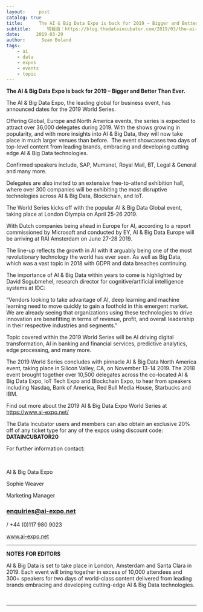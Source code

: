 ```yaml
---
layout:     post
catalog: true
title:      The AI & Big Data Expo is back for 2019 – Bigger and Better Than Ever
subtitle:      转载自：https://blog.thedataincubator.com/2019/03/the-ai-big-data-expo-is-back-for-2019-bigger-and-better-than-ever/
date:      2019-03-29
author:      Sean Boland
tags:
    - ai
    - data
    - expos
    - events
    - topic
---
```


**The AI & Big Data Expo is back for 2019 – Bigger and Better Than Ever.**

The AI & Big Data Expo, the leading global for business event, has announced dates for the 2019 World Series.

Offering Global, Europe and North America events, the series is expected to attract over 36,000 delegates during 2019. With the shows growing in popularity, and with more insights into AI & Big Data, they will now take place in much larger venues than before.  The event showcases two days of top-level content from leading brands, embracing and developing cutting edge AI & Big Data technologies.

Confirmed speakers include, SAP, Mumsnet, Royal Mail, BT, Legal & General and many more.

Delegates are also invited to an extensive free-to-attend exhibition hall, where over 300 companies will be exhibiting the most disruptive technologies across AI & Big Data, Blockchain, and IoT.

The World Series kicks off with the popular AI & Big Data Global event, taking place at London Olympia on April 25-26 2019.

With Dutch companies being ahead in Europe for AI, according to a report commissioned by Microsoft and conducted by EY, AI & Big Data Europe will be arriving at RAI Amsterdam on June 27-28 2019.

The line-up reflects the growth in AI with it arguably being one of the most revolutionary technology the world has ever seen. As well as Big Data, which was a vast topic in 2018 with GDPR and data breaches continuing.

The importance of AI & Big Data within years to come is highlighted by David Scgubmehel, research director for cognitive/artificial intelligence systems at IDC:

“Vendors looking to take advantage of AI, deep learning and machine learning need to move quickly to gain a foothold in this emergent market. We are already seeing that organizations using these technologies to drive innovation are benefitting in terms of revenue, profit, and overall leadership in their respective industries and segments.”

Topic covered within the 2019 World Series will be AI driving digital transformation, AI in banking and financial services, predictive analytics, edge processing, and many more.

The 2019 World Series concludes with pinnacle AI & Big Data North America event, taking place in Silicon Valley, CA, on November 13-14 2019. The 2018 event brought together over 10,500 delegates across the co-located AI & Big Data Expo, IoT Tech Expo and Blockchain Expo, to hear from speakers including Nasdaq, Bank of America, Red Bull Media House, Starbucks and IBM.

Find out more about the 2019 AI & Big Data Expo World Series at https://www.ai-expo.net/

The Data Incubator users and members can also obtain an exclusive 20% off of any ticket type for any of the expos using discount code: **DATAINCUBATOR20**

For further information contact:

 

AI & Big Data Expo

Sophie Weaver

Marketing Manager

### enquiries@ai-expo.net

/ +44 (0)117 980 9023

www.ai-expo.net

****

**NOTES FOR EDITORS**

AI & Big Data is set to take place in London, Amsterdam and Santa Clara in 2019. Each event will bring together in excess of 10,000 attendees and 300+ speakers for two days of world-class content delivered from leading brands embracing and developing cutting-edge AI & Big Data technologies.

 

---
